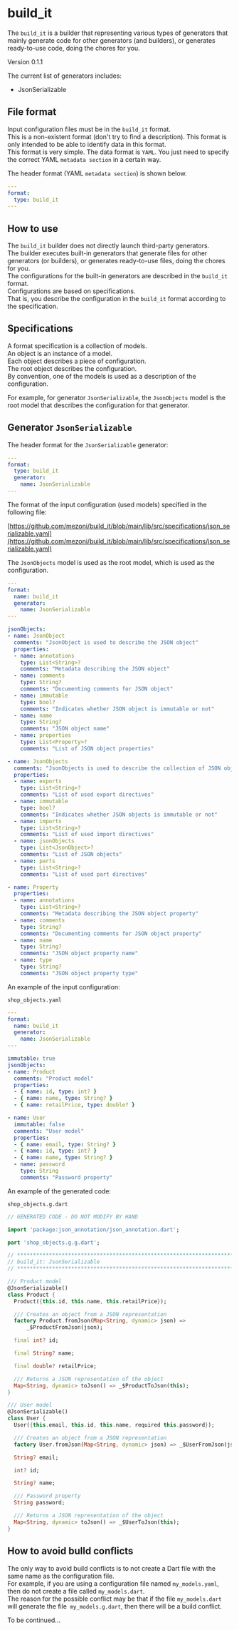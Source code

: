 # build_it

The `build_it` is a builder that representing various types of generators that mainly generate code for other generators (and builders), or generates ready-to-use code, doing the chores for you.  

Version 0.1.1  

The current list of generators includes:  

- JsonSerializable  

## File format

Input configuration files must be in the `build_it` format.  
This is a non-existent format (don't try to find a description). This format is only intended to be able to identify data in this format.  
This format is very simple. The data format is `YAML`. You just need to specify the correct YAML `metadata section` in a certain way.  

The header format (YAML `metadata section`) is shown below.  

```yaml
---
format:
  type: build_it
---
```

## How to use

The `build_it` builder does not directly launch third-party generators.  
The builder executes built-in generators that generate files for other generators (or builders), or generates ready-to-use files, doing the chores for you.  
The configurations for the built-in generators are described in the `build_it` format.  
Configurations are based on specifications.  
That is, you describe the configuration in the `build_it` format according to the specification.

## Specifications

A format specification is a collection of models.  
An object is an instance of a model.  
Each object describes a piece of configuration.  
The root object describes the configuration.  
By convention, one of the models is used as a description of the configuration.  

For example, for generator `JsonSerializable`, the `JsonObjects` model is the root model that describes the configuration for that generator.  

## Generator `JsonSerializable`

The header format for the `JsonSerializable` generator:  

```yaml
---
format:
  type: build_it
  generator:
    name: JsonSerializable
---
```

The format of the input configuration (used models) specified in the following file:  

[https://github.com/mezoni/build_it/blob/main/lib/src/specifications/json_serializable.yaml](https://github.com/mezoni/build_it/blob/main/lib/src/specifications/json_serializable.yaml)  

The `JsonObjects` model is used as the root model, which is used as the configuration.  

```yaml
---
format:
  name: build_it
  generator:
    name: JsonSerializable
---

jsonObjects:
- name: JsonObject
  comments: "JsonObject is used to describe the JSON object"
  properties:
  - name: annotations
    type: List<String>?
    comments: "Metadata describing the JSON object"
  - name: comments
    type: String?
    comments: "Documenting comments for JSON object"
  - name: immutable
    type: bool?
    comments: "Indicates whether JSON object is immutable or not"
  - name: name
    type: String?
    comments: "JSON object name"
  - name: properties
    type: List<Property>?
    comments: "List of JSON object properties"

- name: JsonObjects
  comments: "JsonObjects is used to describe the collection of JSON objects"
  properties:
  - name: exports
    type: List<String>?
    comments: "List of used export directives"
  - name: immutable
    type: bool?
    comments: "Indicates whether JSON objects is immutable or not"
  - name: imports
    type: List<String>?
    comments: "List of used import directives"
  - name: jsonObjects
    type: List<JsonObject>?
    comments: "List of JSON objects"
  - name: parts
    type: List<String>?
    comments: "List of used part directives"

- name: Property
  properties:
  - name: annotations
    type: List<String>?
    comments: "Metadata describing the JSON object property"
  - name: comments
    type: String?
    comments: "Documenting comments for JSON object property"
  - name: name
    type: String?
    comments: "JSON object property name"
  - name: type
    type: String?
    comments: "JSON object property type"

```

An example of the input configuration:

`shop_objects.yaml`

```yaml
---
format:
  name: build_it
  generator:
    name: JsonSerializable
---

immutable: true
jsonObjects:
- name: Product
  comments: "Product model"
  properties:
  - { name: id, type: int? }
  - { name: name, type: String? }
  - { name: retailPrice, type: double? }

- name: User
  immutable: false
  comments: "User model"
  properties:
  - { name: email, type: String? }
  - { name: id, type: int? }
  - { name: name, type: String? }
  - name: password
    type: String
    comments: "Password property"
```

An example of the generated code:

`shop_objects.g.dart`

```dart
// GENERATED CODE - DO NOT MODIFY BY HAND

import 'package:json_annotation/json_annotation.dart';

part 'shop_objects.g.g.dart';

// **************************************************************************
// build_it: JsonSerializable
// **************************************************************************

/// Product model
@JsonSerializable()
class Product {
  Product({this.id, this.name, this.retailPrice});

  /// Creates an object from a JSON representation
  factory Product.fromJson(Map<String, dynamic> json) =>
      _$ProductFromJson(json);

  final int? id;

  final String? name;

  final double? retailPrice;

  /// Returns a JSON representation of the object
  Map<String, dynamic> toJson() => _$ProductToJson(this);
}

/// User model
@JsonSerializable()
class User {
  User({this.email, this.id, this.name, required this.password});

  /// Creates an object from a JSON representation
  factory User.fromJson(Map<String, dynamic> json) => _$UserFromJson(json);

  String? email;

  int? id;

  String? name;

  /// Password property
  String password;

  /// Returns a JSON representation of the object
  Map<String, dynamic> toJson() => _$UserToJson(this);
}

```

## How to avoid bulld conflicts

The only way to avoid build conflicts is to not create a Dart file with the same name as the configuration file.  
For example, if you are using a configuration file named `my_models.yaml`, then do not create a file called `my_models.dart`.  
The reason for the possible conflict may be that if the file `my_models.dart` will generate the file` my_models.g.dart`, then there will be a build conflict.  

To be continued...  
